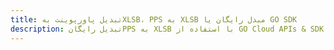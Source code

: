 ---title: تبدیل پاورپوینت بهXLSB، PPS به XLSB مبدل رایگان یا GO SDKdescription: تبدیل رایگانPPS به XLSB با استفاده از GO Cloud APIs & SDK. همچنین اسناد Microsoft PowerPoint را در Cloud ایجاد، ویرایش و رندر کنید.---